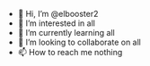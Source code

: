 - 👋 Hi, I’m @elbooster2
- 👀 I’m interested in all
- 🌱 I’m currently learning all
- 💞️ I’m looking to collaborate on all
- 📫 How to reach me nothing

<!---
elbooster2/elbooster2 is a ✨ special ✨ repository because its `README.md` (this file) appears on your GitHub profile.
You can click the Preview link to take a look at your changes.
--->
